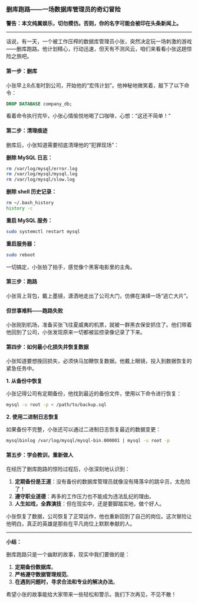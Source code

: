 ### 删库跑路——一场数据库管理员的奇幻冒险

**警告：本文纯属娱乐，切勿模仿。否则，你的名字可能会被印在头条新闻上。**

---

话说，有一天，一个被工作压榨的数据库管理员小张，突然决定玩一场刺激的游戏——删库跑路。他计划精心，行动迅速，但天有不测风云，咱们来看看小张这趟惊险之旅吧。

#### 第一步：删库

小张早上8点准时到公司，开始他的“宏伟计划”。他神秘地微笑着，敲下了以下命令：

```sql
DROP DATABASE company_db;
```

看着命令执行完毕，小张心情愉悦地喝了口咖啡，心想：“这还不简单！”

#### 第二步：清理痕迹

删库后，小张知道需要彻底清理他的“犯罪现场”：

**删除 MySQL 日志：**

```bash
rm /var/log/mysql/error.log
rm /var/log/mysql/mysql.log
rm /var/log/mysql/slow.log
```

**删除 shell 历史记录：**

```bash
rm ~/.bash_history
history -c
```

**重启 MySQL 服务：**

```bash
sudo systemctl restart mysql
```

**重启服务器：**

```bash
sudo reboot
```

一切搞定，小张拍了拍手，感觉像个黑客电影里的主角。

#### 第三步：跑路

小张背上背包，戴上墨镜，潇洒地走出了公司大门，仿佛在演绎一场“逃亡大片”。

#### 但世事难料——跑路失败

小张刚到机场，准备买张飞往夏威夷的机票，就被一群黑衣保安抓住了。他们带着他回到了公司，小张发现原来一切都被监控录像记录了下来。

#### 第四步：如何最小化损失并恢复数据

小张知道要想挽回损失，必须快马加鞭恢复数据。他戴上眼镜，投入到数据恢复的紧急任务中。

**1. 从备份中恢复**

小张记得公司有定期备份，他找到最近的备份文件，使用以下命令进行恢复：

```bash
mysql -u root -p < /path/to/backup.sql
```

**2. 使用二进制日志恢复**

如果备份不完整，小张还可以通过二进制日志恢复最近的数据变更：

```bash
mysqlbinlog /var/log/mysql/mysql-bin.000001 | mysql -u root -p
```

#### 第五步：学会教训，重新做人

在经历了删库跑路的惊险过程后，小张深刻地认识到：

1. **定期备份是王道**：没有备份的数据库管理员就像没有降落伞的跳伞员，太危险了！
2. **遵守职业道德**：再多的工作压力也不能成为违法乱纪的理由。
3. **人生如戏，全靠演技**：但在现实中，还是要脚踏实地，做个好人。

小张恢复了数据，公司恢复了正常运作，他也重新回到了自己的岗位。这次冒险让他明白，真正的英雄是那些在平凡岗位上默默奉献的人。

---

**小结：**

删库跑路只是一个幽默的故事，现实中我们要做的是：

1. **定期备份数据库**。
2. **严格遵守数据管理规范**。
3. **在遇到问题时，寻求合法和专业的解决办法**。

希望小张的故事能给大家带来一些轻松和警示。我们下次再见，不见不散！